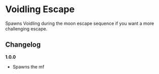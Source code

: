 # Voidling Escape

Spawns Voidling during the moon escape sequence if you want a more challenging escape.

## Changelog
**1.0.0**

- Spawns the mf
